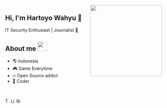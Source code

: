 <img align='right' src="https://media.giphy.com/media/M9gbBd9nbDrOTu1Mqx/giphy.gif" width="230" >

## Hi, I'm Hartoyo Wahyu :chicken:

IT Security Enthusiast | Journalist :pencil:

## About me <img src="https://media.giphy.com/media/WUlplcMpOCEmTGBtBW/giphy.gif" width="30"> 


- :earth_americas: Indonesia
- :video_game: Game Everytime
- :fire: Open Source addict
- :robot: Coder
<br>
<br>

<a href="https://t.me/planktonlaut">
  <img align="left" alt="Telegram" width="15px" src="https://cdn.jsdelivr.net/npm/simple-icons@v3/icons/telegram.svg" />
</a>
<a href="https://www.linkedin.com/hartoyo-wahyu-958378176">
  <img align="left" alt="Linkedin" width="15px" src="https://cdn.jsdelivr.net/npm/simple-icons@v3/icons/linkedin.svg" />
</a>
<a href="https://twitter.com/plankt00n">
  <img align="left" alt="Rice Eater | Twitter" width="15px" src="https://cdn.jsdelivr.net/npm/simple-icons@v3/icons/twitter.svg" />
</a>
